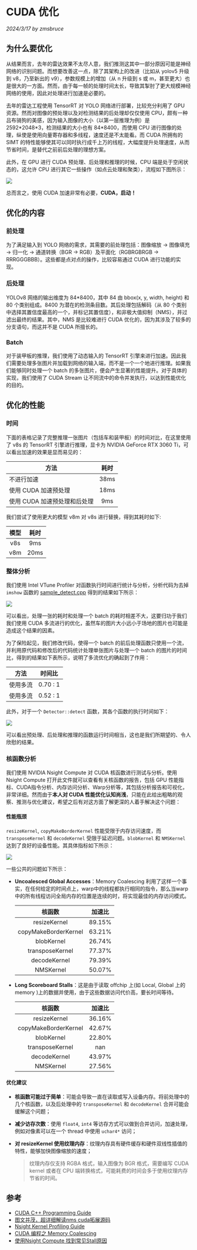 # CUDA 优化

*2024/3/17 by zmsbruce*

## 为什么要优化

从结果而言，去年的雷达效果不太尽人意，我们推测这其中一部分原因可能是神经网络的识别问题。而想要改善这一点，除了其架构上的改进（比如从 yolov5 升级到 v8，乃至新出的 v9），参数规模上的增加（从 n 升级到 s 或 m，甚至更大）也是很大的一方面。然而，由于每一帧的处理时间太长，导致其掣肘了更大规模神经网络的使用，因此对处理进行加速是必要的。

去年的雷达工程使用 TensorRT 对 YOLO 网络进行部署，比较充分利用了 GPU 资源。然而对图像的预处理以及对检测结果的后处理却仅仅使用 CPU，颇有一种吕布骑狗的美感，因为输入图像的大小（以第一层推理为例）是 2592\*2048\*3，检测结果的大小也有 84\*8400，而使用 CPU 进行图像的处理，纵使是使用向量寄存器和多线程，速度还是不太能看。而 CUDA 所拥有的 SIMT 的特性能够使其可以同时执行成千上万的线程，大幅度提升处理速度，从而节省时间，是替代之前前后处理的理想方案。

此外，在 GPU 进行 CUDA 预处理、后处理和推理的时候，CPU 端是处于空闲状态的，这允许 CPU 进行其它一些操作（如点云处理和聚类），流程如下图所示：

![](./images/profile/0.png)

总而言之，使用 CUDA 加速非常有必要，**CUDA，启动！**

## 优化的内容

### 前处理

为了满足输入到 YOLO 网络的需求，其需要的前处理包括：图像缩放 $\rightarrow$ 图像填充 $\rightarrow$ 归一化 $\rightarrow$ 通道转换（BGR $\rightarrow$ RGB）及平面化（RGBRGBRGB $\rightarrow$ RRRGGGBBB）。这些都是点对点的操作，比较容易通过 CUDA 进行功能的实现。

### 后处理

YOLOv8 网络的输出维度为 84\*8400，其中 84 由 bbox(x, y, width, height) 和 80 个类别组成。8400 为潜在的检测条目数。其后处理包括解码（从 80 个类别中选择其置信度最高的一个，并标记其置信度），和非极大值抑制（NMS），并过滤出最终的结果。其中，NMS 是比较难进行 CUDA 优化的，因为其涉及了较多的分支语句，而这并不是 CUDA 所擅长的。

### Batch

对于装甲板的推理，我们使用了动态输入的 TensorRT 引擎来进行加速。因此我们需要处理多张图片并加载到网络的输入端，而不是一个一个地进行推理。如果我们能够同时处理一个 batch 的多张图片，便会产生显著的性能提升。对于具体的实现，我们使用了 CUDA Stream 让不同流中的命令并发执行，以达到性能优化的目的。

## 优化的性能

### 时间

下面的表格记录了完整推理一张图片（包括车和装甲板）的时间对比，在这里使用了 v8s 的 TensorRT 引擎进行推理，显卡为 NVIDIA GeForce RTX 3060 Ti，可以看出加速的效果是显而易见的：

| 方法 | 耗时 |
|-|:-:|
|不进行加速 | 38ms |
| 使用 CUDA 加速预处理 | 18ms |
| 使用 CUDA 加速预处理和后处理 | 9ms |

我们尝试了使用更大的模型 v8m 对 v8s 进行替换，得到其耗时如下:

| 模型 | 耗时 |
|:-:|:-:|
| v8s | 9ms |
| v8m | 20ms |

### 整体分析

我们使用 Intel VTune Profiler 对函数执行时间进行统计与分析，分析代码为去掉 `imshow` 函数的 [sample_detect.cpp](../samples/sample_detect.cpp) 得到的结果如下所示：

![](./images/profile/1.png)

可以看出，处理一张的耗时和处理一个 batch 的耗时相差不大，这要归功于我们我们使用 CUDA 多流进行的优化，虽然车的图片大小远小于场地的图片也可能是造成这个结果的因素。

为了保险起见，我们修改代码，使得一个 batch 的前后处理函数只使用一个流，并利用原代码和修改后的代码统计处理单张图片与处理一个 batch 的图片的时间比，得到的结果如下表所示，说明了多流优化的确起到了作用：

| 方法 | 时间比 |
|:-:|:-:|
| 使用多流 | 0.70 : 1 |
| 使用多流 | 0.52 : 1 |

此外，对于一个 `Detector::detect` 函数，其各个函数的执行时间如下：

![](./images/profile/2.png)

可以看出预处理、后处理和推理的函数运行时间相当，这也是我们所期望的、令人欣慰的结果。

### 核函数分析

我们使用 NVIDIA Nsight Compute 对 CUDA 核函数进行测试与分析。使用 Nsight Compute 打开此文件就可以查看有关核函数的报告，包括 GPU 性能指标、CUDA指令分析、内存访问分析、Warp分析等，其包括分析报告和可视化，非常详细。然而由于**本人对 CUDA 性能优化认知尚浅**，只能在此给出粗略的观察、推测与优化建议，希望之后有对这方面了解更深的人着手解决这个问题：

#### 性能瓶颈

`resizeKernel`, `copyMakeBorderKernel` 性能受限于内存访问速度，而 `transposeKernel` 和 `decodeKernel` 受限于延迟问题。`blobKernel` 和 `NMSKernel` 达到了良好的设备性能。其具体指标如下所示：

![](./images/profile/3.png)

一些公共的问题如下所示：

* **Uncoalesced Global Accesses**：Memory Coalescing 利用了这样一个事实，在任何给定的时间点上，warp中的线程都执行相同的指令，那么当warp中的所有线程访问全局内存的位置是连续的时，将实现最佳的内存访问模式。

    | 核函数 | 加速比 |
    |:-:|:-:|
    | resizeKernel | 89.15% |
    | copyMakeBorderKernel | 63.21% |
    | blobKernel | 26.74% |
    | transposeKernel | 77.37% |
    | decodeKernel | 79.39% |
    | NMSKernel | 50.07% |

* **Long Scoreboard Stalls**：这是由于读取 offchip 上(如 Local, Global 上的 memory )上的数据并使用，由于这些数据访问代价高，要长时间等待。

    | 核函数 | 加速比 |
    |:-:|:-:|
    | resizeKernel | 36.16% |
    | copyMakeBorderKernel | 42.67% |
    | blobKernel | 22.80% |
    | transposeKernel | nan |
    | decodeKernel | 43.97% |
    | NMSKernel | 27.56% |

#### 优化建议

- **核函数可能过于简单**：可能会导致一直在读取或写入设备内存。将前处理中的几个核函数，以及后处理中的 `transposeKernel` 和 `decodeKernel` 合并可能会缓解这个问题；
- **减少访存次数**：使用 `float4`, `int4` 等访存方式可以做到合并访问，加速处理，例如对像素可以在一个 thread 中使用 `uchar4*` 访问；
- **对 resizeKernel 使用纹理内存**：纹理内存具有硬件缓存和硬件双线性插值的特性，能够加快图像缩放的速度；

    > 纹理内存仅支持 RGBA 格式，输入图像为 BGR 格式，需要编写 CUDA kernel 或者在 CPU 端转换格式，可能耗费的时间会多于使用纹理内存节省的时间。

## 参考

* [CUDA C++ Programming Guide](https://docs.nvidia.com/cuda/cuda-c-programming-guide/index.html)
* [图文并茂，超详细解读nms cuda拓展源码](https://zhuanlan.zhihu.com/p/466169614)
* [Nsight Kernel Profiling Guide](https://docs.nvidia.com/nsight-compute/ProfilingGuide/index.html)
* [CUDA 编程之 Memory Coalescing](https://zhuanlan.zhihu.com/p/300785893)
* [使用Nsight Compute 找到常见Stall原因](https://zhuanlan.zhihu.com/p/464172074)